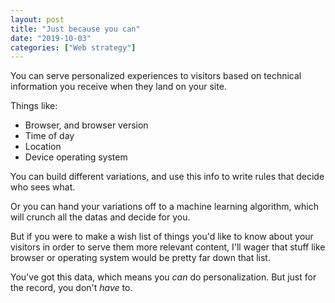 ```yaml
---
layout: post
title: "Just because you can"
date: "2019-10-03"
categories: ["Web strategy"]
---
```


You can serve personalized experiences to visitors based on technical information you receive when they land on your site.

Things like:

- Browser, and browser version
- Time of day
- Location
- Device operating system

You can build different variations, and use this info to write rules that decide who sees what.

Or you can hand your variations off to a machine learning algorithm, which will crunch all the datas and decide for you.

But if you were to make a wish list of things you'd like to know about your visitors in order to serve them more relevant content, I'll wager that stuff like browser or operating system would be pretty far down that list.

You've got this data, which means you _can_ do personalization. But just for the record, you don't _have_ to.
